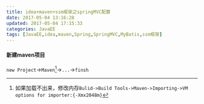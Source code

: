 ```yaml
---
title: idea+maven+ssm框架之springMVC配置
date: 2017-05-04 13:16:28
updated: 2017-05-04 17:15:33categories: JavaEE
tags: [JavaEE,idea,maven,Spring,SpringMVC,MyBatis,ssm框架]
---
```


#### 新建maven项目

`new Project`->`Maven`[^1]->`...`->`finsh`

[^1]: 如果加载不出来，修改内存`Bulid->Build Tools->Maven->Importing->VM options for importer:{-Xmx2048m}`

